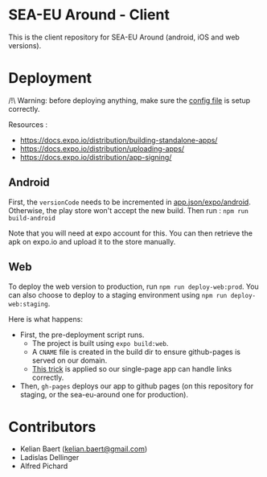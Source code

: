 # SEA-EU Around - Client

This is the client repository for SEA-EU Around (android, iOS and web versions).

# Deployment

/!\ Warning: before deploying anything, make sure the [config file](./app.config.ts) is setup correctly.

Resources :

- https://docs.expo.io/distribution/building-standalone-apps/
- https://docs.expo.io/distribution/uploading-apps/
- https://docs.expo.io/distribution/app-signing/

## Android

First, the `versionCode` needs to be incremented in [app.json/expo/android](app.json). Otherwise, the play store won't accept the new build. Then run :
`npm run build-android`

Note that you will need at expo account for this. You can then retrieve the apk on expo.io and upload it to the store manually.

## Web

To deploy the web version to production, run `npm run deploy-web:prod`.
You can also choose to deploy to a staging environment using `npm run deploy-web:staging`.

Here is what happens:
- First, the pre-deployment script runs.
    - The project is built using `expo build:web`.
    - A `CNAME` file is created in the build dir to ensure github-pages is served on our domain.
    - [This trick](https://github.com/rafgraph/spa-github-pages) is applied so our single-page app can handle links correctly. 
- Then, `gh-pages` deploys our app to github pages (on this repository for staging, or the sea-eu-around one for production).

# Contributors

- Kelian Baert (kelian.baert@gmail.com)
- Ladislas Dellinger
- Alfred Pichard
